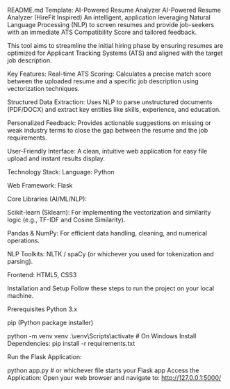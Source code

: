 README.md Template: AI-Powered Resume Analyzer
AI-Powered Resume Analyzer (HireFit Inspired)
An intelligent, application leveraging Natural Language Processing (NLP) to screen resumes and provide job-seekers with an immediate ATS Compatibility Score and tailored feedback.

This tool aims to streamline the initial hiring phase by ensuring resumes are optimized for Applicant Tracking Systems (ATS) and aligned with the target job description.

Key Features:
Real-time ATS Scoring: Calculates a precise match score between the uploaded resume and a specific job description using vectorization techniques.

Structured Data Extraction: Uses NLP to parse unstructured documents (PDF/DOCX) and extract key entities like skills, experience, and education.

Personalized Feedback: Provides actionable suggestions on missing or weak industry terms to close the gap between the resume and the job requirements.

User-Friendly Interface: A clean, intuitive web application for easy file upload and instant results display.

Technology Stack:
Language: Python

Web Framework: Flask

Core Libraries (AI/ML/NLP):

Scikit-learn (Sklearn): For implementing the vectorization and similarity logic (e.g., TF-IDF and Cosine Similarity).

Pandas & NumPy: For efficient data handling, cleaning, and numerical operations.

NLP Toolkits: NLTK / spaCy (or whichever you used for tokenization and parsing).

Frontend: HTML5, CSS3

 Installation and Setup
Follow these steps to run the project on your local machine.

Prerequisites
Python 3.x

pip (Python package installer)

python -m venv venv
.\venv\Scripts\activate   # On Windows
Install Dependencies:
pip install -r requirements.txt

Run the Flask Application:

python app.py  # or whichever file starts your Flask app
Access the Application:
Open your web browser and navigate to: http://127.0.0.1:5000/
